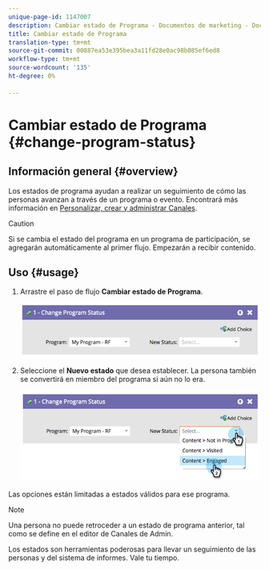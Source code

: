 ```yaml
---
unique-page-id: 1147007
description: Cambiar estado de Programa - Documentos de marketing - Documentación del producto
title: Cambiar estado de Programa
translation-type: tm+mt
source-git-commit: 00887ea53e395bea3a11fd28e0ac98b085ef6ed8
workflow-type: tm+mt
source-wordcount: '135'
ht-degree: 0%

---
```



# Cambiar estado de Programa {#change-program-status}

## Información general {#overview}

Los estados de programa ayudan a realizar un seguimiento de cómo las personas avanzan a través de un programa o evento. Encontrará más información en [Personalizar, crear y administrar Canales](../../../../product-docs/administration/tags/create-a-program-channel.md).

>[!CAUTION]
>
>Si se cambia el estado del programa en un programa de participación, se agregarán automáticamente al primer flujo. Empezarán a recibir contenido.

## Uso {#usage}

1. Arrastre el paso de flujo **Cambiar estado de Programa**.

   ![](assets/image2014-9-22-14-3a43-3a34.png)

1. Seleccione el **Nuevo estado** que desea establecer. La persona también se convertirá en miembro del programa si aún no lo era.

   ![](assets/image2014-9-22-14-3a43-3a45.png)

Las opciones están limitadas a estados válidos para ese programa.

>[!NOTE]
>
>Una persona no puede retroceder a un estado de programa anterior, tal como se define en el editor de Canales de Admin.

Los estados son herramientas poderosas para llevar un seguimiento de las personas y del sistema de informes. Vale tu tiempo.